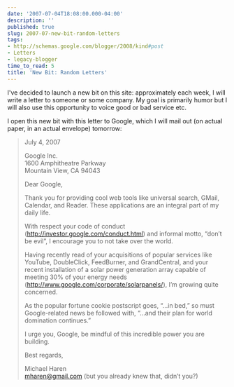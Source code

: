```yaml
---
date: '2007-07-04T18:08:00.000-04:00'
description: ''
published: true
slug: 2007-07-new-bit-random-letters
tags:
- http://schemas.google.com/blogger/2008/kind#post
- Letters
- legacy-blogger
time_to_read: 5
title: 'New Bit: Random Letters'
---
```


I've decided to launch a new bit on this site: approximately each week, I will write a letter to someone or some company. My goal is primarily humor but I will also use this opportunity to voice good or bad service etc.

I open this new bit with this letter to Google, which I will mail out (on actual paper, in an actual envelope) tomorrow:<br /><blockquote>July 4, 2007

Google Inc.<br />1600 Amphitheatre Parkway<br />Mountain View, CA 94043

Dear Google,

Thank you for providing cool web tools like universal search, GMail, Calendar, and Reader. These applications are an integral part of my daily life.

With respect your code of conduct (<a href="http://investor.google.com/conduct.html">http://investor.google.com/conduct.html</a>) and informal motto, “don’t be evil”, I encourage you to not take over the world.

Having recently read of your acquisitions of popular services like YouTube, DoubleClick, FeedBurner, and GrandCentral, and your recent installation of a solar power generation array capable of meeting 30% of your energy needs (<a href="http://www.google.com/corporate/solarpanels/">http://www.google.com/corporate/solarpanels/</a>), I’m growing quite concerned.

As the popular fortune cookie postscript goes, “…in bed,” so must Google-related news be followed with, “…and their plan for world domination continues.”

I urge you, Google, be mindful of this incredible power you are building.

Best regards,

Michael Haren<br />mharen@gmail.com (but you already knew that, didn’t you?)</blockquote>